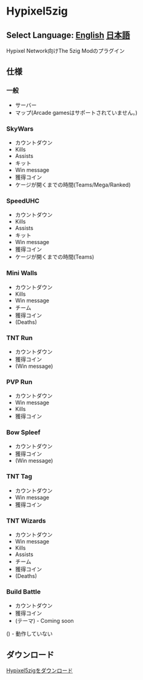 # Hypixel5zig
## Select Language: [English](en_US.md) [日本語](ja_JP.md)
Hypixel Network向けThe 5zig Modのプラグイン
## 仕様
### 一般
- サーバー
- マップ(Arcade gamesはサポートされていません。)
### SkyWars
- カウントダウン
- Kills
- Assists
- キット
- Win message
- 獲得コイン
- ケージが開くまでの時間(Teams/Mega/Ranked)
### SpeedUHC
- カウントダウン
- Kills
- Assists
- キット
- Win message
- 獲得コイン
- ケージが開くまでの時間(Teams)
### Mini Walls
- カウントダウン
- Kills
- Win message
- チーム
- 獲得コイン
- (Deaths)
### TNT Run
- カウントダウン
- 獲得コイン
- (Win message)
### PVP Run
- カウントダウン
- Win message
- Kills
- 獲得コイン
### Bow Spleef
- カウントダウン
- 獲得コイン
- (Win message)
### TNT Tag
- カウントダウン
- Win message
- 獲得コイン
### TNT Wizards
- カウントダウン
- Win message
- Kills
- Assists
- チーム
- 獲得コイン
- (Deaths)
### Build Battle
- カウントダウン
- 獲得コイン
- (テーマ) - Coming soon

() - 動作していない
## ダウンロード
[Hypixel5zigをダウンロード](https://github.com/SuikaWars/Hypixel5zig/releases/)
